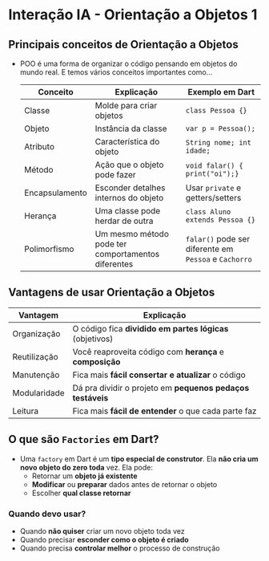 # Interação IA - Orientação a Objetos 1

## Principais conceitos de Orientação a Objetos
* POO é uma forma de organizar o código pensando em objetos do mundo real. E temos vários conceitos importantes como...
  
  | Conceito        | Explicação                                         | Exemplo em Dart                                             |
  |-----------------|----------------------------------------------------|-------------------------------------------------------------|
  | Classe          | Molde para criar objetos                           | ``class Pessoa {}``                                         |
  | Objeto          | Instância da classe                                | ``var p = Pessoa();``                                       |
  | Atributo        | Característica do objeto                           | ``String nome; int idade;``                                 |      
  | Método          |  Ação que o objeto pode fazer                      | ``void falar() { print("oi");}``                            |
  | Encapsulamento  | Esconder detalhes internos do objeto               | Usar ``private`` e getters/setters                          |
  | Herança         | Uma classe pode herdar de outra                    | ``class Aluno extends Pessoa {}``                           |
  | Polimorfismo    | Um mesmo método pode ter comportamentos diferentes | ``falar()`` pode ser diferente em ``Pessoa`` e ``Cachorro`` |

## Vantagens de usar Orientação a Objetos
| Vantagem     | Explicação                                                 |
 |--------------|------------------------------------------------------------|
| Organização  | O código fica **dividido em partes lógicas** (objetivos)   |
| Reutilização | Você reaproveita código com **herança** e **composição**   |
| Manutenção   | Fica mais **fácil consertar e atualizar** o código         |
| Modularidade | Dá pra dividir o projeto em **pequenos pedaços testáveis** |
| Leitura      | Fica mais **fácil de entender** o que cada parte faz       |

## O que são ``Factories`` em Dart?
* Uma ``factory`` em Dart é um **tipo especial de construtor**. Ela **não cria um novo objeto do zero toda** vez. Ela pode:
    * Retornar um **objeto já existente**
    * **Modificar** ou **preparar** dados antes de retornar o objeto
    * Escolher **qual classe retornar**

### Quando devo usar?
* Quando **não quiser** criar um novo objeto toda vez
* Quando precisar **esconder como o objeto é criado**
* Quando precisa **controlar melhor** o processo de construção